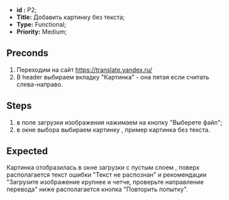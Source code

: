  - **id :** P2;
 - **Title:** Добавить картинку без текста;
 - **Type:** Functional;
 - **Priority:** Medium;

## Preconds

1. Переходим на сайт https://translate.yandex.ru/
2. В header выбираем вкладку "Картинка" - она пятая если считать слева-направо.

## Steps

 1. в поле загрузки изображения нажимаем на кнопку "Выберете файл";
 2. в окне выбора выбираем картинку , пример картинка без текста.
 
## Expected
  
Картинка отобразилась в окне загрузки с пустым слоем , поверх располагается текст ошибки "Текст не распознан" и рекомендации "Загрузите изображение крупнее и четче, проверьте направление перевода" ниже располагается кнопка "Повторить попытку".